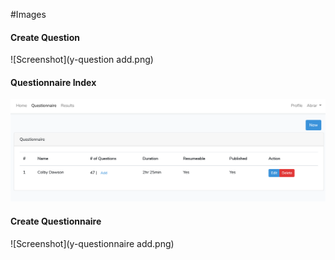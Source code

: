 #Images 

#### Create Question
![Screenshot](y-question add.png)

#### Questionnaire Index
![Screenshot](y-questionnaire.png)

#### Create Questionnaire
![Screenshot](y-questionnaire add.png)
